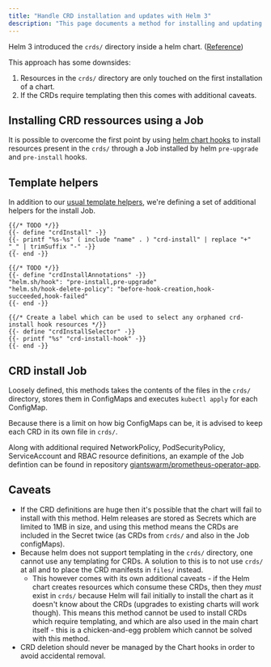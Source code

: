 ```yaml
---
title: "Handle CRD installation and updates with Helm 3"
description: "This page documents a method for installing and updating CRDs using Helm 3"
---
```


Helm 3 introduced the `crds/` directory inside a helm chart. ([Reference](https://helm.sh/docs/chart_best_practices/custom_resource_definitions/#install-a-crd-declaration-before-using-the-resource))

This approach has some downsides:

1. Resources in the `crds/` directory are only touched on the first installation of a chart.
2. If the CRDs require templating then this comes with additional caveats.

## Installing CRD ressources using a Job

It is possible to overcome the first point by using [helm chart hooks](https://helm.sh/docs/topics/charts_hooks/) to install resources present in the `crds/` through a Job installed by helm `pre-upgrade` and `pre-install` hooks.

## Template helpers

In addition to our [usual template helpers](https://github.com/giantswarm/template-app/blob/142e685/helm/APP-NAME-app/templates/_helpers.tpl), we're defining a set of additional helpers for the install Job.

```
{{/* TODO */}}
{{- define "crdInstall" -}}
{{- printf "%s-%s" ( include "name" . ) "crd-install" | replace "+" "_" | trimSuffix "-" -}}
{{- end -}}

{{/* TODO */}}
{{- define "crdInstallAnnotations" -}}
"helm.sh/hook": "pre-install,pre-upgrade"
"helm.sh/hook-delete-policy": "before-hook-creation,hook-succeeded,hook-failed"
{{- end -}}

{{/* Create a label which can be used to select any orphaned crd-install hook resources */}}
{{- define "crdInstallSelector" -}}
{{- printf "%s" "crd-install-hook" -}}
{{- end -}}
```

## CRD install Job

Loosely defined, this methods takes the contents of the files in the `crds/` directory, stores them in ConfigMaps and executes `kubectl apply` for each ConfigMap.

Because there is a limit on how big ConfigMaps can be, it is advised to keep each CRD in its own file in `crds/`.

Along with additional required NetworkPolicy, PodSecurityPolicy, ServiceAccount and RBAC resource definitions, an example of the Job defintion can be found in repository [giantswarm/prometheus-operator-app](https://github.com/giantswarm/prometheus-operator-app/tree/a8315a8/helm/prometheus-operator-app/templates/crd-install).

## Caveats

- If the CRD definitions are huge then it's possible that the chart will fail to install with this method. Helm releases are stored as Secrets which are limited to 1MB in size, and using this method means the CRDs are included in the Secret twice (as CRDs from `crds/` and also in the Job configMaps).
- Because helm does not support templating in the `crds/` directory, one cannot use any templating for CRDs. A solution to this is to not use `crds/` at all and to place the CRD manifests in `files/` instead.
	- This however comes with its own additional caveats - if the Helm chart creates resources which consume these CRDs, then they _must_ exist in `crds/` because Helm will fail initially to install the chart as it doesn't know about the CRDs (upgrades to existing charts will work though). This means this method cannot be used to install CRDs which require templating, and which are also used in the main chart itself - this is a chicken-and-egg problem which cannot be solved with this method.
- CRD deletion should never be managed by the Chart hooks in order to avoid accidental removal.
